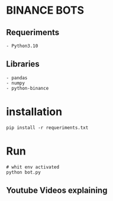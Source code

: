 # BINANCE BOTS 


## Requeriments

    - Python3.10
## Libraries     
    - pandas
    - numpy 
    - python-binance 

# installation 
    pip install -r requeriments.txt



# Run

    # whit env activated 
    python bot.py


## Youtube Videos explaining 